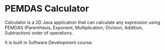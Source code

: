 # PEMDAS Calculator

[](media/calculator.gif)

Calculator is a 2D Java application that can calculate any expression using PEMDAS (Parenthesis, Exponent, Multiplication, Division, Addition, Subtraction) order of operations. 

It is built in Software Development course.
